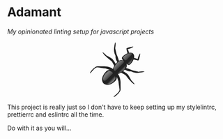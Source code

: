 # Adamant

_My opinionated linting setup for javascript projects_

<p style="text-align: center">
<svg xmlns="http://www.w3.org/2000/svg" xmlns:xlink="http://www.w3.org/1999/xlink" version="1" viewBox="0 0 128 128" width="128"><defs><linearGradient id="a"><stop offset="0" stop-color="#fff"/><stop offset="1" stop-color="#fff" stop-opacity="0"/></linearGradient><linearGradient id="c" x1="682.04" x2="680.06" y1="471.38" y2="472.52" gradientTransform="rotate(75 1583.15 -426.752) scale(2.44864)" gradientUnits="userSpaceOnUse" xlink:href="#a"/><linearGradient id="b" x1="681.72" x2="676.89" y1="471.57" y2="474.35" gradientTransform="matrix(-2.3652 -.63377 -.63377 2.3652 1976 -632.1)" gradientUnits="userSpaceOnUse" xlink:href="#a"/></defs><path fill="#222" d="M60.03 2.56c-1.32-.13-2.87 13.09-2.94 13.88-.98 10.95 3.75 16.09 3.47 17.59-.27 1.5-.29 7.4 4.07 13.5a55.098 55.098 0 0 0-3.63 4.1c-2.33-4.1-5.19-8.48-7.22-10.5-2.13-2.14-11.38-7.35-13.28-8.04-.67-.24-8.72-8.71-9.62-7.81-.91.91 6.98 9.47 7.78 9.35C41.17 38.09 51.17 45 51.91 46.06c.73 1.07 5.64 10.01 5.68 10.07-1.87 2.91-2.42 4.97-3.12 7.46-3.34-3.54-12.92-6.31-19.81-6.31-5.72 0-15.11-.14-16.85.16C11.32 58.55.64 71.64 2.13 73.13c1.17 1.17 9.01-12.27 15.5-13.38 1.87-.32 16.45 2.43 18.62 2.28s9.2 3.56 13.13 4.13c-3.73-.8-7.57-.06-10.72 3.09-11.7 11.7-10.31 22.52-5.78 27.16 0 0-.01.02 0 .03l.03.03.03.03.03.03c4.64 4.52 15.44 5.87 27.12-5.81 2.94-2.93 3.79-6.49 3.25-9.97.88 4.01 4.14 10.34 4 12.38-.14 2.17 2.57 16.71 2.25 18.59-1.1 6.49-14.55 14.35-13.37 15.53 1.48 1.48 14.58-9.2 15.69-15.69.29-1.74.15-11.12.15-16.84 0-6.9-2.76-16.47-6.31-19.81 2.49-.7 4.58-1.29 7.5-3.16.05.04 8.96 4.98 10.03 5.72s7.97 10.74 11.44 13.25c-.13.8 8.44 8.69 9.34 7.78.91-.9-7.57-8.99-7.81-9.66-.68-1.9-5.86-11.11-8-13.25-2.03-2.02-6.44-4.91-10.53-7.25 1.35-1.07 2.74-2.25 4.12-3.59 6.11 4.35 12.01 4.34 13.5 4.06 1.5-.27 6.64 4.46 17.6 3.47.78-.07 14.01-1.62 13.87-2.94-.16-1.55-12.4-.01-13.22.38-2.17-.73-13.65-3.03-14.81-3.53-1.16-.51-6.86-3.21-14-5 1.93-3.3 1.98-6.8.81-9.85 2.92 2.91 5.61 4.46 8.82 1.25 3.51-3.51 6.07-7.42 7.53-11.15 4.72 1.49 8.7 2.01 9.62 2.44.93.42 2.12-.25 3.19-3.88 1.75-5.97 2.81-11.6 2.13-11.91-.69-.3-5.9 9.53-5.54 13.13-2.76-1.93-5.06-2.71-8.37-3.31.79-3.87.21-7.25-1.94-9.47 0-.01.01-.03 0-.03-.02-.02-.04-.05-.06-.07-2.22-2.16-5.66-2.76-9.53-1.96-.61-3.31-1.36-5.62-3.28-8.38 3.59.37 13.43-4.82 13.12-5.5s-5.93.34-11.9 2.09c-3.64 1.07-4.31 2.3-3.88 3.22.43.93.95 4.91 2.44 9.63-3.73 1.45-7.65 4.02-11.16 7.53-3.2 3.2-1.66 5.9 1.25 8.81-3.05-1.16-6.55-1.11-9.84.81-1.79-7.14-4.53-12.84-5.03-14-.51-1.16-2.77-12.67-3.5-14.84.39-.81 1.93-13.03.37-13.19z"/><path fill="url(#b)" d="M37.95 72.93c5.23-5.24 9.57-7.54 15.82-1.28.81.81.42 2.25-.83 3.5-2.7 2.71-8.63 8.64-11.34 11.35-10.98 10.99-13.16-4.09-3.65-13.57zM79.2 34.66c4.19-3.54 6.85-4.97 11.36-6.73 4.16-1.62 6.05-1.67 7.79.05 1.6 1.61-2.63 4.49-8.85 10.7-2.82 2.84-5.37 6.47-8.05 3.77-2.68-2.68-5.13-5.34-2.25-7.79zM64.7 49.37c2.44-2.8 5.76-5.31 9.17-5.31 2.06-.01 4.04.01 5.42 1.37 2.32 2.34-3.64 6.96-6.45 9.76-2.89 2.87-10.05 10.49-12.71 12.14-2.66 1.64-4.59-3.56-3.24-6.79 1.4-3.33 4.52-7.9 7.81-11.17z" opacity=".4"/><path fill="url(#c)" d="M55.17 92.55c5.23-5.24 7.52-9.58 1.27-15.84-5.49-.52-11.16 8.47-14.87 12.2-10.97 10.96 4.09 13.12 13.6 3.64zm38.24-41.26c3.56-4.17 4.97-6.84 6.74-11.35 1.6-4.18 1.68-6.06-.06-7.79-4.19.64-17.39 11.77-14.46 16.89 2.69 2.68 5.33 5.12 7.78 2.25zm-14.7 14.49c2.79-2.42 5.32-5.76 5.32-9.16-.01-2.06-.02-4.05-1.37-5.4-7.51.32-17.31 13.26-21.92 19.14-1.62 2.65 3.59 4.58 6.8 3.22 3.32-1.39 7.9-4.5 11.17-7.8z" opacity=".4"/></svg>
</p>

This project is really just so I don't have to keep setting up my stylelintrc, prettierrc and eslintrc all the time.

Do with it as you will...
